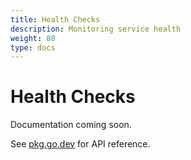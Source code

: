 ```yaml
---
title: Health Checks
description: Monitoring service health
weight: 80
type: docs
---
```


# Health Checks

Documentation coming soon.

See [pkg.go.dev](https://pkg.go.dev/github.com/z5labs/humus/health) for API reference.
